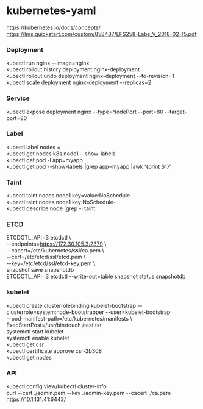 # kubernetes-yaml
https://kubernetes.io/docs/concepts/  
https://lms.quickstart.com/custom/858487/LFS258-Labs_V_2018-02-15.pdf  
### Deployment  
kubectl run nginx --image=nginx  
kubectl rollout history deployment nginx-deployment  
kubectl rollout undo deployment nginx-deployment --to-revision=1  
kubectl scale deployment nginx-deployment --replicas=2  
### Service
kubectl expose deployment nginx --type=NodePort --port=80 --target-port=80  
### Label
kubectl label nodes <node-name> <label-key>=<label-value>  
kubectl get nodes k8s.node1 --show-labels  
kubectl get pod -l app=myapp  
kubectl get pod --show-labels |grep app=myapp |awk '{print $1}'  
### Taint
kubectl taint nodes node1 key=value:NoSchedule  
kubectl taint nodes node1 key:NoSchedule-  
kubectl describe node  |grep -i taint  
### ETCD
ETCDCTL_API=3 etcdctl \  
  --endpoints=https://172.30.105.3:2379  \  
  --cacert=/etc/kubernetes/ssl/ca.pem \  
  --cert=/etc/etcd/ssl/etcd.pem \  
  --key=/etc/etcd/ssl/etcd-key.pem \  
  snapshot save snapshotdb  
ETCDCTL_API=3 etcdctl --write-out=table snapshot status snapshotdb
### kubelet
kubectl create clusterrolebinding kubelet-bootstrap --clusterrole=system:node-bootstrapper --user=kubelet-bootstrap  
  --pod-manifest-path=/etc/kubernetes/manifests \  
  ExecStartPost=/usr/bin/touch /test.txt  
systemctl start kubelet  
systemctl enable kubelet  
kubectl get csr  
kubectl certificate approve csr-2b308  
kubectl get nodes  
### API
kubectl config view/kubectl cluster-info  
curl --cert ./admin.pem --key ./admin-key.pem  --cacert ./ca.pem https://10.1.131.41:6443/  

